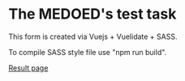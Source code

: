 # The MEDOED's test task
This form is created via Vuejs + Vuelidate + SASS.

To compile SASS style file use "npm run build".

[Result page](https://nirall.github.io/MEDOED_form/src/index.html)
